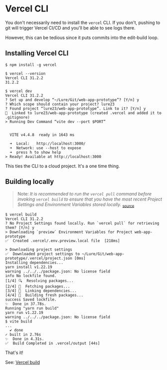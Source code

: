 # Vercel CLI

You don't necessarily need to install the `vercel` CLI. If you don't, pushing to git will trigger Vercel CI/CD and you'll be able to see logs there.

However, this can be tedious since it puts commits into the edit-build loop.

## Installing Vercel CLI

```
$ npm install -g vercel

$ vercel --version
Vercel CLI 31.2.2
31.2.2
```

```
$ vercel dev
Vercel CLI 31.2.2
? Set up and develop “~/Lure/Git/web-app-prototype”? [Y/n] y
? Which scope should contain your project? lure23
? Found project “lure23/web-app-prototype”. Link to it? [Y/n] y
🔗  Linked to lure23/web-app-prototype (created .vercel and added it to .gitignore)
> Running Dev Command “vite dev --port $PORT”


  VITE v4.4.8  ready in 1643 ms

  ➜  Local:   http://localhost:3000/
  ➜  Network: use --host to expose
  ➜  press h to show help
> Ready! Available at http://localhost:3000
```

This ties the CLI to a cloud project. It's a one time thing.

## Building locally

>Note: *It is recommended to run the `vercel pull` command before invoking `vercel build` to ensure that you have the most recent Project Settings and Environment Variables stored locally.* <sub>[source](https://vercel.com/docs/cli/build)</sub>

```
$ vercel build
Vercel CLI 31.2.2
? No Project Settings found locally. Run `vercel pull` for retrieving them? [Y/n] y
> Downloading `preview` Environment Variables for Project web-app-prototype
✅  Created .vercel/.env.preview.local file  [218ms]

> Downloading project settings
✅  Downloaded project settings to ~/Lure/Git/web-app-prototype/.vercel/project.json [0ms]
Installing dependencies...
yarn install v1.22.19
warning ../../../package.json: No license field
info No lockfile found.
[1/4] 🔍  Resolving packages...
[2/4] 🚚  Fetching packages...
[3/4] 🔗  Linking dependencies...
[4/4] 🔨  Building fresh packages...
success Saved lockfile.
✨  Done in 37.78s.
Running "yarn run build"
yarn run v1.22.19
warning ../../../package.json: No license field
$ vite build
...
  ✔ done
✓ built in 2.76s
✨  Done in 4.31s.
✅  Build Completed in .vercel/output [44s]
```

That's it!

See: [Vercel build](https://vercel.com/docs/cli/build)

